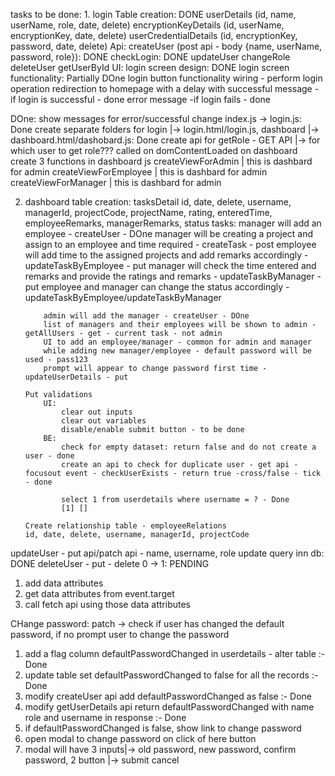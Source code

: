 tasks to be done:
    1. login
        Table creation: DONE
            userDetails (id, name, userName, role, date, delete)
            encryptionKeyDetails (id, userName, encryptionKey, date, delete)
            userCredentialDetails (id, encryptionKey, password, date, delete)
        Api:
            createUser (post api - body {name, userName, password, role}): DONE
            checkLogin: DONE
            updateUser
            changeRole
            deleteUser
            getUserById
        UI:
            login screen design: DONE
            login screen functionality: Partially DOne
                login button functionality wiring - perform login operation
                redirection to homepage with a delay with successful message - if login is successful - done
                error message -if login fails - done

DOne:
    show messages for error/successful
    change index.js -> login.js: Done
    create separate folders for login |-> login.html/login.js, dashboard |-> dashboard.html/dashobard.js: Done
    create api for getRole - GET API |-> for which user to get role???
    called on domContentLoaded on dashboard
    create 3 functions in dashboard js
        createViewForAdmin | this is dashbard for admin
        createViewForEmployee | this is dashbard for admin
        createViewForManager | this is dashbard for admin


2.  dashboard
        table creation: tasksDetail
        id, date, delete, username, managerId, projectCode, projectName, rating, enteredTime, employeeRemarks, managerRemarks, status
        tasks:
            manager will add an employee - createUser - DOne
            manager will be creating a project and assign to an employee and time required - createTask - post
            employee will add time to the assigned projects and add remarks accordingly - updateTaskByEmployee - put
            manager will check the time entered and remarks and provide the ratings and remarks - updateTaskByManager - put
            employee and manager can change the status accordingly - updateTaskByEmployee/updateTaskByManager

            admin will add the manager - createUser - DOne
            list of managers and their employees will be shown to admin - getAllUsers - get - current task - not admin
            UI to add an employee/manager - common for admin and manager
            while adding new manager/employee - default password will be used - pass123
            prompt will appear to change password first time - updateUserDetails - put

        Put validations
            UI:
                clear out inputs
                clear out variables
                disable/enable submit button - to be done
            BE:
                check for empty dataset: return false and do not create a user - done
                create an api to check for duplicate user - get api - focusout event - checkUserExists - return true -cross/false - tick - done

                select 1 from userdetails where username = ? - Done
                [1] []

        Create relationship table - employeeRelations
        id, date, delete, username, managerId, projectCode


updateUser - put api/patch api - name, username, role update query inn db: DONE
deleteUser - put - delete 0 -> 1: PENDING
1. add data attributes
2. get data attributes from event.target
3. call fetch api using those data attributes

CHange password: patch -> check if user has changed the default password, if no prompt user to change the password
1. add a flag column defaultPasswordChanged in userdetails - alter table :- Done
2. update table set defaultPasswordChanged to false for all the records :- Done
3. modify createUser api add defaultPasswordChanged as false :- Done
4. modify getUserDetails api return defaultPasswordChanged with name role and username in response :- Done
5. if defaultPasswordChanged is false, show link to change password
6. open modal to change password on click of here button
7. modal will have 3 inputs|-> old password, new password, confirm password, 2 button |-> submit cancel